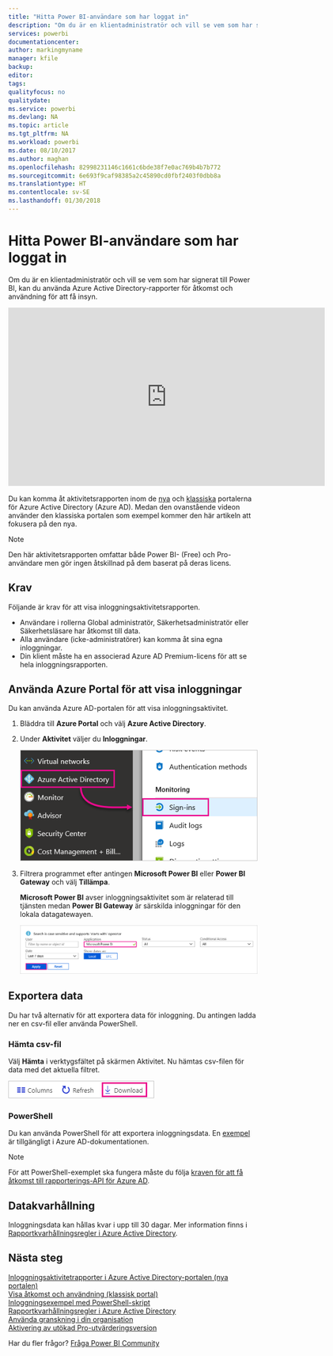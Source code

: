 ```yaml
---
title: "Hitta Power BI-användare som har loggat in"
description: "Om du är en klientadministratör och vill se vem som har signerat till Power BI, kan du använda Azure Active Directory-rapporter för åtkomst och användning för att få insyn."
services: powerbi
documentationcenter: 
author: markingmyname
manager: kfile
backup: 
editor: 
tags: 
qualityfocus: no
qualitydate: 
ms.service: powerbi
ms.devlang: NA
ms.topic: article
ms.tgt_pltfrm: NA
ms.workload: powerbi
ms.date: 08/10/2017
ms.author: maghan
ms.openlocfilehash: 82998231146c1661c6bde38f7e0ac769b4b7b772
ms.sourcegitcommit: 6e693f9caf98385a2c45890cd0fbf2403f0dbb8a
ms.translationtype: HT
ms.contentlocale: sv-SE
ms.lasthandoff: 01/30/2018
---
```

# <a name="find-power-bi-users-that-have-signed-in"></a>Hitta Power BI-användare som har loggat in
Om du är en klientadministratör och vill se vem som har signerat till Power BI, kan du använda Azure Active Directory-rapporter för åtkomst och användning för att få insyn.

<iframe width="640" height="360" src="https://www.youtube.com/embed/1AVgh9w9VM8?showinfo=0" frameborder="0" allowfullscreen></iframe>

Du kan komma åt aktivitetsrapporten inom de [nya](https://docs.microsoft.com/azure/active-directory/active-directory-reporting-activity-sign-ins) och [klassiska](https://docs.microsoft.com/azure/active-directory/active-directory-view-access-usage-reports) portalerna för Azure Active Directory (Azure AD). Medan den ovanstående videon använder den klassiska portalen som exempel kommer den här artikeln att fokusera på den nya.

> [!NOTE]
> Den här aktivitetsrapporten omfattar både Power BI- (Free) och Pro-användare men gör ingen åtskillnad på dem baserat på deras licens.
> 
> 

## <a name="requirements"></a>Krav
Följande är krav för att visa inloggningsaktivitetsrapporten.

* Användare i rollerna Global administratör, Säkerhetsadministratör eller Säkerhetsläsare har åtkomst till data.
* Alla användare (icke-administratörer) kan komma åt sina egna inloggningar.
* Din klient måste ha en associerad Azure AD Premium-licens för att se hela inloggningsrapporten.

## <a name="using-the-azure-portal-to-view-sign-ins"></a>Använda Azure Portal för att visa inloggningar
Du kan använda Azure AD-portalen för att visa inloggningsaktivitet.

1. Bläddra till **Azure Portal** och välj **Azure Active Directory**.
2. Under **Aktivitet** väljer du **Inloggningar**.
   
    ![](media/service-admin-access-usage/azure-portal-sign-ins.png)
3. Filtrera programmet efter antingen **Microsoft Power BI** eller **Power BI Gateway** och välj **Tillämpa**.
   
    **Microsoft Power BI** avser inloggningsaktivitet som är relaterad till tjänsten medan **Power BI Gateway** är särskilda inloggningar för den lokala datagatewayen.
   
    ![](media/service-admin-access-usage/sign-in-filter.png)

## <a name="export-the-data"></a>Exportera data
Du har två alternativ för att exportera data för inloggning. Du antingen ladda ner en csv-fil eller använda PowerShell.

### <a name="download-csv"></a>Hämta csv-fil
Välj **Hämta** i verktygsfältet på skärmen Aktivitet. Nu hämtas csv-filen för data med det aktuella filtret.

![](media/service-admin-access-usage/download-sign-in-data-csv.png)

### <a name="powershell"></a>PowerShell
Du kan använda PowerShell för att exportera inloggningsdata. En [exempel](https://docs.microsoft.com/azure/active-directory/active-directory-reporting-api-sign-in-activity-samples#powershell-script) är tillgängligt i Azure AD-dokumentationen.

> [!NOTE]
> För att PowerShell-exemplet ska fungera måste du följa [kraven för att få åtkomst till rapporterings-API för Azure AD](https://docs.microsoft.com/en-us/azure/active-directory/active-directory-reporting-api-prerequisites).
> 
> 

## <a name="data-retention"></a>Datakvarhållning
Inloggningsdata kan hållas kvar i upp till 30 dagar. Mer information finns i [Rapportkvarhållningsregler i Azure Active Directory](https://docs.microsoft.com/azure/active-directory/active-directory-reporting-retention).

## <a name="next-steps"></a>Nästa steg
[Inloggningsaktivitetrapporter i Azure Active Directory-portalen (nya portalen)](https://docs.microsoft.com/azure/active-directory/active-directory-reporting-activity-sign-ins)  
[Visa åtkomst och användning (klassisk portal)](https://docs.microsoft.com/azure/active-directory/active-directory-view-access-usage-reports#view-or-download-a-report)  
[Inloggningsexempel med PowerShell-skript](https://docs.microsoft.com/azure/active-directory/active-directory-reporting-api-sign-in-activity-samples#powershell-script)  
[Rapportkvarhållningsregler i Azure Active Directory](https://docs.microsoft.com/azure/active-directory/active-directory-reporting-retention)  
[Använda granskning i din organisation](service-admin-auditing.md)  
[Aktivering av utökad Pro-utvärderingsversion](service-extended-pro-trial.md)

Har du fler frågor? [Fråga Power BI Community](https://community.powerbi.com/)

